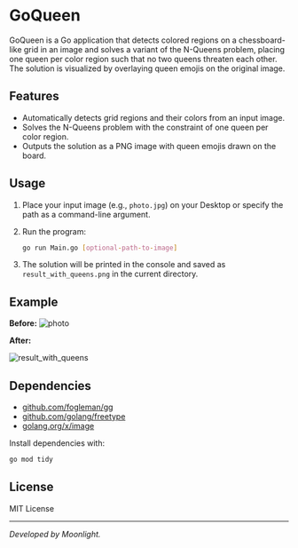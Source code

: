 # GoQueen

GoQueen is a Go application that detects colored regions on a chessboard-like grid in an image and solves a variant of the N-Queens problem, placing one queen per color region such that no two queens threaten each other. The solution is visualized by overlaying queen emojis on the original image.

## Features

- Automatically detects grid regions and their colors from an input image.
- Solves the N-Queens problem with the constraint of one queen per color region.
- Outputs the solution as a PNG image with queen emojis drawn on the board.

## Usage

1. Place your input image (e.g., `photo.jpg`) on your Desktop or specify the path as a command-line argument.
2. Run the program:

   ```sh
   go run Main.go [optional-path-to-image]
   ```

3. The solution will be printed in the console and saved as `result_with_queens.png` in the current directory.

## Example

**Before:**
![photo](https://github.com/user-attachments/assets/91b4a260-f68a-4481-85bb-9b7d4b88fab2)

**After:**

![result_with_queens](https://github.com/user-attachments/assets/3bbb0a4d-815f-4a9d-bebe-9b653108e877)

## Dependencies

- [github.com/fogleman/gg](https://github.com/fogleman/gg)
- [github.com/golang/freetype](https://github.com/golang/freetype)
- [golang.org/x/image](https://pkg.go.dev/golang.org/x/image)

Install dependencies with:

```sh
go mod tidy
```

## License

MIT License

---

*Developed by Moonlight.*
